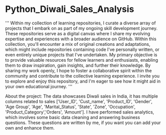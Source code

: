   # Python_Diwali_Sales_Analysis
''' Within my collection of learning repositories, I curate a diverse array of projects that I embark on as part of my ongoing skill development journey. These repositories serve as a digital canvas where I share my evolving expertise and experiences with a broader audience on GitHub. Within this collection, you'll encounter a mix of original creations and adaptations, which might include repositories containing code I've personally written, or even entirely unique projects that I've undertaken. My primary objective is to provide valuable resources for fellow learners and enthusiasts, enabling them to draw inspiration, gain insights, and further their knowledge. By sharing my work openly, I hope to foster a collaborative spirit within the community and contribute to the collective learning experience. I invite you to explore and enjoy this repository, and I'm eager to see how it might aid in your own educational journey. '''

About the project: The data showcases Diwali sales in India, it has multiple columns related to sales ['User_ID', 'Cust_name', 'Product_ID', 'Gender', 'Age Group', 'Age', 'Marital_Status', 'State', 'Zone', 'Occupation', 'Product_Category','Orders', 'Amount'].
                  I have performed sales analytics, which involves some basic data cleaning and answering business questions.
                  These questions are written by me, if you want you can add your own and enhance them.
